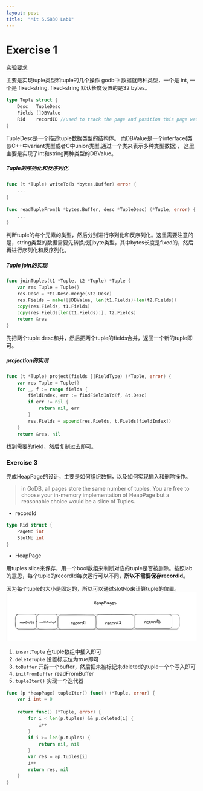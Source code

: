 ```yaml
---
layout: post
title:  "Mit 6.5830 Lab1"
---
```


# Exercise 1
[实验要求](https://github.com/MIT-DB-Class/go-db-hw-2023/blob/main/lab1.md)

主要是实现tuple类型和tuple的几个操作
godb中 数据就两种类型，一个是 int, 一个是 fixed-string, fixed-string 默认长度设置的是32 bytes。
```go
type Tuple struct {
	Desc   TupleDesc
	Fields []DBValue
	Rid    recordID //used to track the page and position this page was read from
}
``` 
TupleDesc是一个描述tuple数据类型的结构体。
而DBValue是一个interface(类似C++中variant类型或者C中union类型,通过一个类来表示多种类型数据)， 这里主要是实现了int和string两种类型的DBValue。

##### Tuple的序列化和反序列化
```go
func (t *Tuple) writeTo(b *bytes.Buffer) error {
    ...
}

func readTupleFrom(b *bytes.Buffer, desc *TupleDesc) (*Tuple, error) {
    ...
}

```

判断tuple的每个元素的类型，然后分别进行序列化和反序列化。这里需要注意的是，string类型的数据需要先转换成[]byte类型，其中bytes长度是fixed的，然后再进行序列化和反序列化。

##### Tuple join的实现
```go
func joinTuples(t1 *Tuple, t2 *Tuple) *Tuple {
    var res Tuple = Tuple{}
	res.Desc = *t1.Desc.merge(&t2.Desc)
	res.Fields = make([]DBValue, len(t1.Fields)+len(t2.Fields))
	copy(res.Fields, t1.Fields)
	copy(res.Fields[len(t1.Fields):], t2.Fields)
	return &res
}
```
先把两个tuple desc和并，然后把两个tuple的fields合并，返回一个新的tuple即可。

##### projection的实现
```go
func (t *Tuple) project(fields []FieldType) (*Tuple, error) {
	var res Tuple = Tuple{}
	for _, f := range fields {
		fieldIndex, err := findFieldInTd(f, &t.Desc)
		if err != nil {
			return nil, err
		}
		res.Fields = append(res.Fields, t.Fields[fieldIndex])
	}
	return &res, nil  
```
找到需要的field，然后复制过去即可。


### Exercise 3
完成HeapPage的设计，主要是如何组织数据，以及如何实现插入和删除操作。
> in GoDB, all pages store the same number of tuples. You are free to choose your in-memory implementation of HeapPage but a reasonable choice would be a slice of Tuples.
* recordId 
```go
type Rid struct {
	PageNo int
	SlotNo int
}
```

* HeapPage

用tuples slice来保存，用一个bool数组来判断对应的tuple是否被删除。按照lab的意思，每个tuple的recordId每次运行可以不同，**所以不需要保存recordId**。

因为每个tuple的大小是固定的，所以可以通过slotNo来计算tuple的位置。
![page design](https://raw.githubusercontent.com/Haibarapink/haibarapink.github.io/master/_posts/img/page_design.png)

1. `insertTuple` 
在tuple数组中插入即可
2. `deleteTuple`
设置标志位为true即可
3. `toBuffer`
开辟一个buffer，然后把未被标记未deleted的tuple一个个写入即可
4. `initFromBuffer`
readFromBuffer
5. `tupleIter()`
实现一个迭代器
```go
func (p *heapPage) tupleIter() func() (*Tuple, error) {
	var i int = 0

	return func() (*Tuple, error) {
		for i < len(p.tuples) && p.deleted[i] {
			i++
		}
		if i >= len(p.tuples) {
			return nil, nil
		}
		var res = &p.tuples[i]
		i++
		return res, nil
	}
}

```